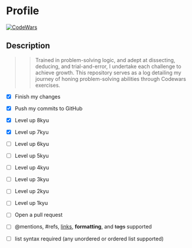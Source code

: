 # Profile
[![CodeWars](https://www.codewars.com/users/St.One/badges/large)](https://www.codewars.com/users/St.One)
##  Description
>>Trained in problem-solving logic, and adept at dissecting, deducing, and trial-and-error, I undertake each challenge to achieve growth. This repository serves as a log detailing my journey of honing problem-solving abilities through Codewars exercises.

- [x] Finish my changes
- [x] Push my commits to GitHub
- [x] Level up 8kyu
- [x] Level up 7kyu
- [ ] Level up 6kyu
- [ ] Level up 5kyu
- [ ] Level up 4kyu
- [ ] Level up 3kyu
- [ ] Level up 2kyu
- [ ] Level up 1kyu
- [ ] Open a pull request
- [ ] @mentions, #refs, [links](), **formatting**, and <del>tags</del> supported
- [ ] list syntax required (any unordered or ordered list supported)

